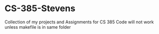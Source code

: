 # CS-385-Stevens
Collection of my projects and Assignments for CS 385
Code will not work unless makefile is in same folder

